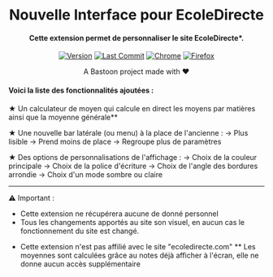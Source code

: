 <H1 align="center">
Nouvelle Interface pour EcoleDirecte
</H1>
<H4 align="center">
Cette extension permet de personnaliser le site EcoleDirecte*.
</H4>
<p align="center">
<a href=""><img alt="Version" src="https://img.shields.io/badge/release-v5.0.0-blue"/></a>
<a href=""><img alt="Last Commit" src="https://img.shields.io/badge/last%20commit-november-green"/></a> 
<a href=""><img alt="Chrome" src="https://img.shields.io/badge/Web%20Chrome%20Store-Published-green"/></a>
<a href=""><img alt="Firefox" src="https://img.shields.io/badge/Firefox%20ADD--ONS-Published-green"/></a> 
         
</p>

<p align="center">
A Bastoon project made with ❤️</a>
</p>

<H4>Voici la liste des fonctionnalités ajoutées :</H4>

★ Un calculateur de moyen qui calcule en direct les moyens par matières ainsi que la moyenne générale**

★ Une nouvelle bar latérale (ou menu) à la place de l'ancienne :
         →  Plus lisible
         →  Prend moins de place
         →  Regroupe plus de paramètres

★ Des options de personnalisations de l'affichage :
         →  Choix de la couleur principale
         →  Choix de la police d'écriture
         →  Choix de l'angle des bordures arrondie
         →  Choix d'un mode sombre ou claire

----------------------------------------------

⚠ Important :
- Cette extension ne récupérera aucune de donné personnel
- Tous les changements apportés au site son visuel, en aucun cas le fonctionnement du site est changé.
* Cette extension n'est pas affilié avec le site "ecoledirecte.com"
** Les moyennes sont calculées grâce au notes déjà afficher à l'écran, elle ne donne aucun accès supplémentaire
